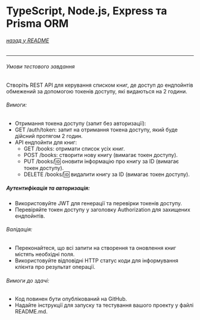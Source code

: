 # TypeScript, Node.js, Express та Prisma ORM

###### [назад у README](README.md)

---
###### Умови тестового завдання

Створіть REST API для керування списком книг, де доступ до ендпойнтів обмежений за допомогою токенів доступу, які видаються на 2 години.

###### Вимоги:
* Отримання токена доступу (запит без авторизації):
* GET /auth/token: запит на отримання токена доступу, який буде дійсний протягом 2 годин.
* API ендпойнти для книг:
    * GET /books: отримати список усіх книг.
    * POST /books: створити нову книгу (вимагає токен доступу).
    * PUT /books/:id: оновити інформацію про книгу за ID (вимагає токен доступу).
    * DELETE /books/:id: видалити книгу за ID (вимагає токен доступу).

##### Аутентифікація та авторизація:
* Використовуйте JWT для генерації та перевірки токенів доступу.
* Перевіряйте токен доступу у заголовку Authorization для захищених ендпойнтів.

###### Валідація:
* Переконайтеся, що всі запити на створення та оновлення книг містять необхідні поля.
* Використовуйте відповідні HTTP статус коди для інформування клієнта про результат операції.

###### Вимоги до здачі:
* Код повинен бути опублікований на GitHub.
* Надайте інструкції для запуску та тестування вашого проекту у файлі README.md.
